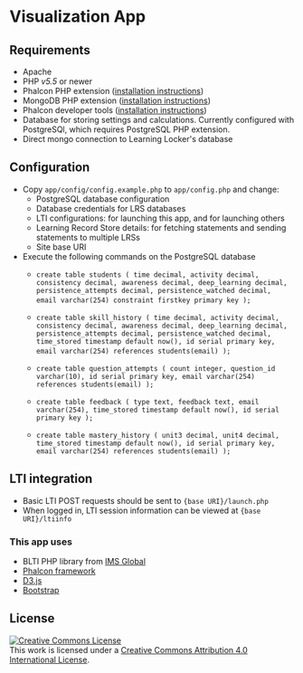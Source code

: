 # Visualization App

## Requirements
- Apache
- PHP *v5.5* or newer
- Phalcon PHP extension ([installation instructions](https://phalconphp.com/en/download))
- MongoDB PHP extension ([installation instructions](http://us3.php.net/manual/en/mongo.installation.php))
- Phalcon developer tools ([installation instructions](http://phalcon-php-framework-documentation.readthedocs.org/en/latest/reference/tools.html))
- Database for storing settings and calculations. Currently configured with PostgreSQl, which requires PostgreSQL PHP extension.
- Direct mongo connection to Learning Locker's database

## Configuration
- Copy `app/config/config.example.php` to `app/config.php` and change:
	- PostgreSQL database configuration
	- Database credentials for LRS databases
	- LTI configurations: for launching this app, and for launching others
	- Learning Record Store details: for fetching statements and sending statements to multiple LRSs
	- Site base URI
- Execute the following commands on the PostgreSQL database
	- `create table students (
	time decimal,
	activity decimal,
	consistency decimal,
	awareness decimal,
	deep_learning decimal,
	persistence_attempts decimal,
	persistence_watched decimal,
	email varchar(254) constraint firstkey primary key
	);`
 
	- `create table skill_history (
	time decimal,
	activity decimal,
	consistency decimal,
	awareness decimal,
	deep_learning decimal,
	persistence_attempts decimal,
	persistence_watched decimal,
	time_stored timestamp default now(),
	id serial primary key,
	email varchar(254) references students(email)
	);`
	 
	- `create table question_attempts (
	count integer,
	question_id varchar(10),
	id serial primary key,
	email varchar(254) references students(email)
	);`

	- `create table feedback (
	type text,
	feedback text,
	email varchar(254),
	time_stored timestamp default now(),
	id serial primary key
	);`

	- `create table mastery_history (
	unit3 decimal,
	unit4 decimal,
	time_stored timestamp default now(),
	id serial primary key,
	email varchar(254) references students(email)
	);`

## LTI integration
- Basic LTI POST requests should be sent to `{base URI}/launch.php`
- When logged in, LTI session information can be viewed at `{base URI}/ltiinfo`

### This app uses
- BLTI PHP library from [IMS Global](http://developers.imsglobal.org/phpcode.html)
- [Phalcon framework](https://phalconphp.com/en/)
- [D3.js](http://d3js.org)
- [Bootstrap](http://getbootstrap.com/)

## License
<a rel="license" href="http://creativecommons.org/licenses/by/4.0/"><img alt="Creative Commons License" style="border-width:0" src="https://i.creativecommons.org/l/by/4.0/80x15.png" /></a><br />This work is licensed under a <a rel="license" href="http://creativecommons.org/licenses/by/4.0/">Creative Commons Attribution 4.0 International License</a>.
